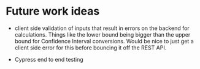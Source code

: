 # Future work ideas

- client side validation of inputs that result in errors on the backend for calculations. Things like the lower bound being bigger than the upper bound for Confidence Interval conversions. Would be nice to just get a client side error for this before bouncing it off the REST API.

- Cypress end to end testing
